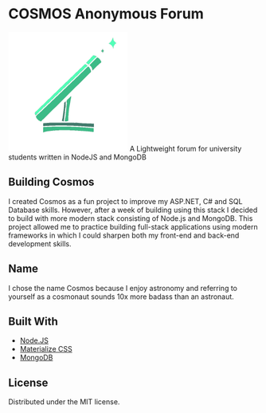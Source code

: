# COSMOS Anonymous Forum
<img src="https://raw.githubusercontent.com/AdamCollins/Cosmos/master/logo.png" alt="alt text" width="240px">
A Lightweight forum for university students written in NodeJS and MongoDB


## Building Cosmos
I created Cosmos as a fun project to improve my ASP.NET, C# and SQL Database skills. However, after a week of building using this stack I decided to build with more modern stack consisting of Node.js and MongoDB.
This project allowed me to practice building full-stack applications using modern frameworks in which I could sharpen both my front-end and back-end development skills.

## Name
I chose the name Cosmos because I enjoy astronomy and referring to yourself as a cosmonaut sounds 10x more badass than an astronaut.

## Built With
* [Node.JS](https://nodejs.org/en/)
* [Materialize CSS](http://materializecss.com)
* [MongoDB](https://www.mongodb.com/)

## License
Distributed under the MIT license.

[travis-image]: https://img.shields.io/travis/dbader/node-datadog-metrics/master.svg?style=flat-square
[travis-url]: https://travis-ci.org/dbader/node-datadog-metrics
